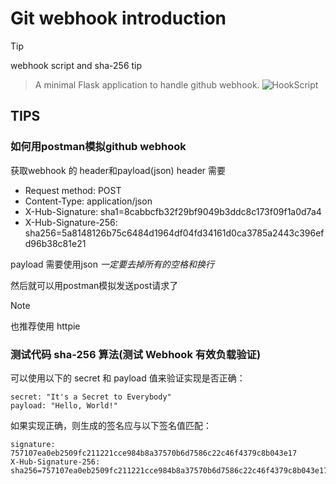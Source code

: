 # Git webhook introduction

> [!TIP]
> webhook script and sha-256 tip


> A minimal Flask application to handle github webhook.
> ![HookScript](https://github.com/gaoming714/HookScript)

## TIPS

### 如何用postman模拟github webhook

获取webhook 的 header和payload(json)
header 需要 
- Request method: POST
- Content-Type: application/json
- X-Hub-Signature: sha1=8cabbcfb32f29bf9049b3ddc8c173f09f1a0d7a4
- X-Hub-Signature-256: sha256=5a8148126b75c6484d1964df04fd34161d0ca3785a2443c396efd96b38c81e21

payload 需要使用json *一定要去掉所有的空格和换行*

然后就可以用postman模拟发送post请求了

> [!NOTE]
> 也推荐使用 httpie

### 测试代码 sha-256 算法(测试 Webhook 有效负载验证)

可以使用以下的 secret 和 payload 值来验证实现是否正确：

```
secret: "It's a Secret to Everybody"
payload: "Hello, World!"
```

如果实现正确，则生成的签名应与以下签名值匹配：

```
signature: 757107ea0eb2509fc211221cce984b8a37570b6d7586c22c46f4379c8b043e17
X-Hub-Signature-256: sha256=757107ea0eb2509fc211221cce984b8a37570b6d7586c22c46f4379c8b043e17
```
